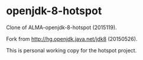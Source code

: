 # openjdk-8-hotspot

Clone of ALMA-openjdk-8-hotspot (2015119).

Fork from http://hg.openjdk.java.net/jdk8 (20150526).

This is personal working copy for the hotspot project.
